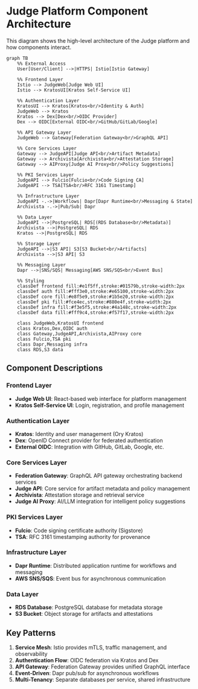 # Judge Platform Component Architecture

This diagram shows the high-level architecture of the Judge platform and how components interact.

```mermaid
graph TB
    %% External Access
    User[User/Client] -->|HTTPS| Istio[Istio Gateway]

    %% Frontend Layer
    Istio --> JudgeWeb[Judge Web UI]
    Istio --> KratosUI[Kratos Self-Service UI]

    %% Authentication Layer
    KratosUI --> Kratos[Kratos<br/>Identity & Auth]
    JudgeWeb --> Kratos
    Kratos --> Dex[Dex<br/>OIDC Provider]
    Dex --> OIDC[External OIDC<br/>GitHub/GitLab/Google]

    %% API Gateway Layer
    JudgeWeb --> Gateway[Federation Gateway<br/>GraphQL API]

    %% Core Services Layer
    Gateway --> JudgeAPI[Judge API<br/>Artifact Metadata]
    Gateway --> Archivista[Archivista<br/>Attestation Storage]
    Gateway --> AIProxy[Judge AI Proxy<br/>Policy Suggestions]

    %% PKI Services Layer
    JudgeAPI --> Fulcio[Fulcio<br/>Code Signing CA]
    JudgeAPI --> TSA[TSA<br/>RFC 3161 Timestamp]

    %% Infrastructure Layer
    JudgeAPI -.->|Workflows| Dapr[Dapr Runtime<br/>Messaging & State]
    Archivista -.->|Pub/Sub| Dapr

    %% Data Layer
    JudgeAPI -->|PostgreSQL| RDS[(RDS Database<br/>Metadata)]
    Archivista -->|PostgreSQL| RDS
    Kratos -->|PostgreSQL| RDS

    %% Storage Layer
    JudgeAPI -->|S3 API| S3[S3 Bucket<br/>Artifacts]
    Archivista -->|S3 API| S3

    %% Messaging Layer
    Dapr -->|SNS/SQS| Messaging[AWS SNS/SQS<br/>Event Bus]

    %% Styling
    classDef frontend fill:#e1f5ff,stroke:#01579b,stroke-width:2px
    classDef auth fill:#fff3e0,stroke:#e65100,stroke-width:2px
    classDef core fill:#e8f5e9,stroke:#1b5e20,stroke-width:2px
    classDef pki fill:#fce4ec,stroke:#880e4f,stroke-width:2px
    classDef infra fill:#f3e5f5,stroke:#4a148c,stroke-width:2px
    classDef data fill:#fff9c4,stroke:#f57f17,stroke-width:2px

    class JudgeWeb,KratosUI frontend
    class Kratos,Dex,OIDC auth
    class Gateway,JudgeAPI,Archivista,AIProxy core
    class Fulcio,TSA pki
    class Dapr,Messaging infra
    class RDS,S3 data
```

## Component Descriptions

### Frontend Layer
- **Judge Web UI**: React-based web interface for platform management
- **Kratos Self-Service UI**: Login, registration, and profile management

### Authentication Layer
- **Kratos**: Identity and user management (Ory Kratos)
- **Dex**: OpenID Connect provider for federated authentication
- **External OIDC**: Integration with GitHub, GitLab, Google, etc.

### Core Services Layer
- **Federation Gateway**: GraphQL API gateway orchestrating backend services
- **Judge API**: Core service for artifact metadata and policy management
- **Archivista**: Attestation storage and retrieval service
- **Judge AI Proxy**: AI/LLM integration for intelligent policy suggestions

### PKI Services Layer
- **Fulcio**: Code signing certificate authority (Sigstore)
- **TSA**: RFC 3161 timestamping authority for provenance

### Infrastructure Layer
- **Dapr Runtime**: Distributed application runtime for workflows and messaging
- **AWS SNS/SQS**: Event bus for asynchronous communication

### Data Layer
- **RDS Database**: PostgreSQL database for metadata storage
- **S3 Bucket**: Object storage for artifacts and attestations

## Key Patterns

1. **Service Mesh**: Istio provides mTLS, traffic management, and observability
2. **Authentication Flow**: OIDC federation via Kratos and Dex
3. **API Gateway**: Federation Gateway provides unified GraphQL interface
4. **Event-Driven**: Dapr pub/sub for asynchronous workflows
5. **Multi-Tenancy**: Separate databases per service, shared infrastructure
